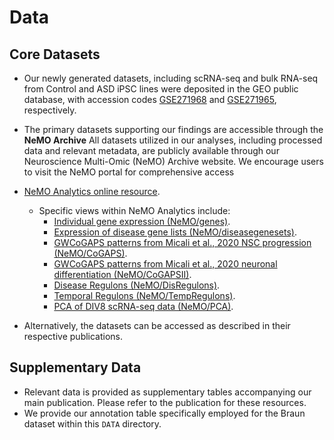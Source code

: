 # Data

## Core Datasets

- Our newly generated datasets, including scRNA-seq and bulk RNA-seq from Control and ASD iPSC lines were deposited in the GEO public database, with accession codes [GSE271968](https://www.ncbi.nlm.nih.gov/geo/query/acc.cgi?acc=GSE271968) and [GSE271965](https://www.ncbi.nlm.nih.gov/geo/query/acc.cgi?acc=GSE271965), respectively.

- The primary datasets supporting our findings are accessible through the **NeMO Archive**
  All datasets utilized in our analyses, including processed data and relevant metadata, are publicly available through our Neuroscience Multi-Omic (NeMO) Archive website. We encourage users to visit the NeMO portal for comprehensive access

- [NeMO Analytics online resource](https://nemoanalytics.org/).
  - Specific views within NeMO Analytics include:
    - [Individual gene expression (NeMO/genes)](https://nemoanalytics.org/p?l=Blanco2024&g=FOXG1).
    - [Expression of disease gene lists (NeMO/diseasegenesets)](https://nemoanalytics.org/p?p=p&l=Blanco2024&c=Blanco2024_CtxDiseaseGeneLists&algo=pca).
    - [GWCoGAPS patterns from Micali et al., 2020 NSC progression (NeMO/CoGAPS)](https://nemoanalytics.org/p?p=p&l=Blanco2024&c=Micali2020_HsNSCpassageFGF2.nmfP24&algo=nmf).
    - [GWCoGAPS patterns from Micali et al., 2020 neuronal differentiation (NeMO/CoGAPSII)](https://nemoanalytics.org/p?p=p&l=Blanco2024&c=Micali2020_NeuronDiff_30&algo=nmf).
    - [Disease Regulons (NeMO/DisRegulons)](https://nemoanalytics.org/p?p=p&algo=pca&c=Mato2025diseaseRegulons&l=Blanco2024).
    - [Temporal Regulons (NeMO/TempRegulons)](https://nemoanalytics.org/p?p=p&algo=pca&c=Mato2025temporalRegulons&l=Blanco2024).
    - [PCA of DIV8 scRNA-seq data (NeMO/PCA)](https://nemoanalytics.org/p?p=p&l=Blanco2024&c=Blanco2024_Day08scASDvCON_RGearlyPseudoBulkPCs&algo=pca).
  
- Alternatively, the datasets can be accessed as described in their respective publications.

## Supplementary Data

- Relevant data is provided as supplementary tables accompanying our main publication. Please refer to the publication for these resources.
- We provide our annotation table specifically employed for the Braun dataset within this `DATA` directory.
